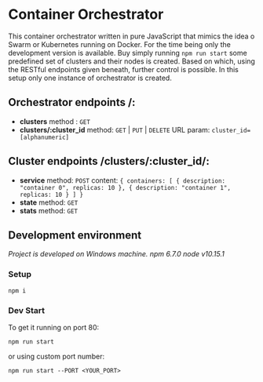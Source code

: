 # Container Orchestrator

This container orchestrator written in pure JavaScript that mimics the idea o Swarm or Kubernetes running on Docker. For the time being only the development version is available. Buy simply running `npm run start` some predefined set of clusters and their nodes is created. Based on which, using the RESTful endpoints given beneath, further control is possible. In this setup only one instance of orchestrator is created.

## Orchestrator endpoints **<host>/**:
* **clusters**
    method : `GET`
* **clusters/:cluster_id**
    method: `GET` | `PUT` | `DELETE`
    URL param: `cluster_id=[alphanumeric]`

## Cluster endpoints **<host>/clusters/:cluster_id/**:
* **service**
    method: `POST`
    content:
        `{
            containers: [
                {
                    description: "container 0",
                    replicas: 10
                },
                {
                    description: "container 1",
                    replicas: 10
                }
            ]
        }`
* **state**
    method: `GET`
* **stats**
    method: `GET`

## Development environment

*Project is developed on Windows machine.*
*npm 6.7.0*
*node v10.15.1*

### Setup

```
npm i
```

### Dev Start

To get it running on port 80:
```
npm run start
```
or using custom port number:
```
npm run start --PORT <YOUR_PORT>
```
